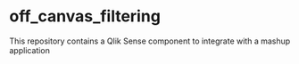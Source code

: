 # off_canvas_filtering
This repository contains a Qlik Sense component to integrate with a mashup application
